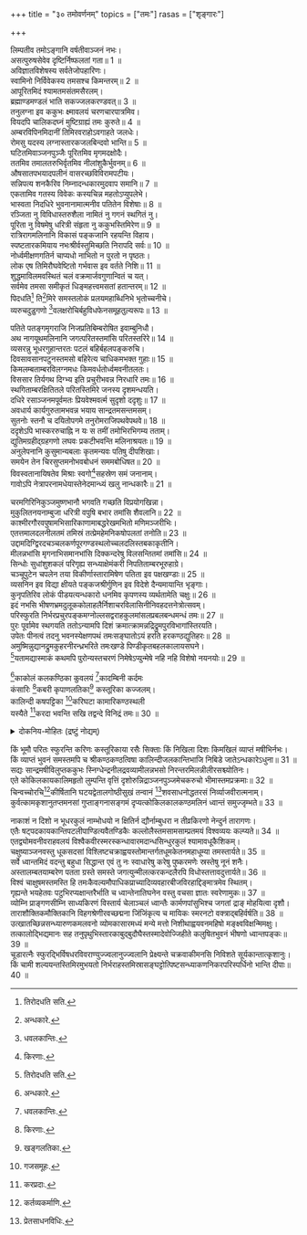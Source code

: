 +++
title = "३० तमोवर्णनम्"
topics = ["तमः"]
rasas = ["शृङ्गारः"]

+++
  
लिम्पतीव तमोऽङ्गानि वर्षतीवाञ्जनं नभः।  
असत्पुरुषसेवेव दृष्टिर्निष्फलतां गता॥ 1 ॥  
अविज्ञातविशेषस्य सर्वतेजोपहारिणः।  
स्वामिनो निर्विवेकस्य तमसश्च किमन्तरम्॥ 2 ॥  
आपूरितमिदं श्यामतमसंतमसैरलम्।  
ब्रह्माण्डमण्डलं भाति सकज्जलकरण्डवत्॥ 3 ॥  
तनुलग्ना इव ककुभः क्ष्मावलयं चरणचारपात्रमिव।  
वियदपि चालिकदघ्नं मुष्टिग्राह्यं तमः कुरुते॥ 4 ॥  
अम्बरविपिनमिदानीं तिमिरवराहोऽवगाहते जलधेः।  
रोमसु यदस्य लग्नास्तारकजलबिन्दवो भान्ति॥ 5 ॥  
घटितमिवाञ्जनपुञ्जैः पूरितमिव मृगमदक्षोदैः।  
ततमिव तमालतरुभिर्वृतमिव नीलांशुकैर्भुवनम्॥ 6 ॥  
औषसातपभयादपलीनं वासरच्छविविरामपटीयः।  
सन्निपत्य शनकैरिव निम्नादन्धकारमुदवाप समानि॥ 7 ॥  
एकतामिव गतस्य विवेकः कस्यचिन्न महतोऽप्युपलेभे।  
भास्वता निदधिरे भुवनानामात्मनीव पतितेन विशेषाः॥ 8 ॥  
रञ्जिता नु विविधास्तरुशैला नामितं नु गगनं स्थगितं नु।  
पूरिता नु विषमेषु धरित्री संहृता नु ककुभस्तिमिरेण॥ 9 ॥  
रात्रिरागमलिनानि विकासं पङ्कजानि रहयन्ति विहाय।  
स्पष्टतारकमियाय नभःश्रीर्वस्तुमिच्छति निरापदि सर्वः॥ 10 ॥  
नोर्ध्वमीक्षणगतिर्न चाप्यधो नाभितो न पुरतो न पृष्ठतः।  
लोक एष तिमिरौघवेष्टितो गर्भवास इव वर्तते निशि॥ 11 ॥  
शुद्धमाविलमवस्थितं चलं वक्रमार्जवगुणान्वितं च यत्।  
सर्वमेव तमसा समीकृतं धिङ्महत्त्वमसतां हतान्तरम्॥ 12 ॥  
पिदधति[^1] ति[^2]मिरे समस्तलोकं प्रलयमहाब्धिनिभे भृतोच्चनीचे।  
व्यरुचदुडुगणो [^3]वलक्षरोचिर्बहुविधफेनसमूहतुल्यरूपः॥ 13 ॥  
  
[^1]: तिरोदधति सति.

[^2]: अन्धकारे.

[^3]: धवलकान्तिः.

पतिते पतङ्गमृगराजि निजप्रतिबिम्बरोषित इवाम्बुनिधौ।  
अथ नागयूथमलिनानि जगत्परितस्तमांसि परितस्तरिरे॥ 14 ॥  
व्यसरन्नु भूधरगुहान्तरतः पटलं बहिर्बहलपङ्करुचि।  
दिवसावसानपटुनस्तमसो बहिरेत्य चाधिकमभक्त गुहाः॥ 15 ॥  
किमलम्बताम्बरविलग्नमधः किमवर्धतोर्ध्वमवनीतलतः।  
विससार तिर्यगथ दिग्भ्य इति प्रचुरीभवन्न निरधारि तमः॥ 16 ॥  
स्थगिताम्बरक्षितितले परितस्तिमिरे जनस्य दृशमन्धयति।  
दधिरे रसाञ्जनमपूर्वमतः प्रियवेश्मवर्त्म सुदृशो ददृशुः॥ 17 ॥  
अवधार्य कार्यगुरुतामभवन्न भयाय सान्द्रतमसन्तमसम्।  
सुतनोः स्तनौ च दयितोपगमे तनुरोमराजिपथवेपथवे॥ 18 ॥  
ददृशेऽपि भास्कररुचाह्नि न यः स तमीं तमोभिरभिगम्य तताम्।  
द्युतिमग्रहीद्ग्रहगणो लघवः प्रकटीभवन्ति मलिनाश्रयतः॥ 19 ॥  
अनुलेपनानि कुसुमान्यबलाः कृतमन्यवः पतिषु दीपशिखाः।  
समयेन तेन चिरसुप्तमनोभवबोधनं सममबोधिषत॥ 20 ॥  
विवस्वतानायिषतेव मिश्राः स्वगो[^4]सहस्रेण समं जनानाम्।  
गावोऽपि नेत्रापरनामधेयास्तेनेदमान्ध्यं खलु नान्धकारैः॥ 21 ॥  
  
[^4]: किरणाः.

चरमगिरिनिकुञ्जमुष्णभानौ भगवति गच्छति विप्रयोगखिन्ना।  
मुकुलितनयनाम्बुजा धरित्री वपुषि बभार तमांसि शैवलानि॥ 22 ॥  
काश्मीरगौरवपुषामभिसारिकाणामाबद्धरेखमभितो मणिमञ्जरीभिः।  
एतत्तमालदलनीलतमं तमिस्रं तत्प्रेमहेमनिकषोपलतां तनोति॥ 23 ॥  
उद्दामदिग्द्विरदचञ्चलकर्णपूरगण्डस्थलोच्चलदलिस्तबकाकृतीनि।  
मीलन्नभांसि मृगनाभिसमानभांसि दिक्कन्दरेषु विलसन्तितमां तमांसि॥ 24 ॥  
सिन्धोः सुधांशुशकलं परिगृह्य सन्ध्याक्षेमंकरी निपतिताम्बरभूरुहाग्रे।  
चञ्चूपुटेन चपलेन तया विकीर्णास्तारामिषेण पतिता इव पक्षखण्डाः॥ 25 ॥  
व्यसनिन इव विद्या क्षीयते पङ्कजश्रीर्गुणिन इव विदेशे दैन्यमायान्ति भृङ्गाः।  
कुनृपतिरिव लोकं पीडयत्यन्धकारो धनमिव कृपणस्य व्यर्थतामेति चक्षुः॥ 26 ॥  
इदं नभसि भीषणभ्रमदुलूककोलाहलैर्निशाचरविलासिनीनिवहदत्तनेत्रोत्सवम्।  
परिस्फुरति निर्भरप्रचुरपङ्कमग्नोल्लसद्वराहकुलमांसलप्रबलबन्धमन्धं तमः॥ 27 ॥  
पुरः पूर्वामेव स्थगयति ततोऽन्यामपि दिशं क्रमात्क्रामन्नद्रिद्रुमपुरविभागांस्तिरयति।  
उपेतः पीनत्वं तदनु भवनस्येक्षणपथं तमःसङ्घातोऽयं हरति हरकण्ठद्युतिहरः॥ 28 ॥  
अमुष्मिन्नुद्यानद्रुमकुहरनीरन्ध्रभरिते तमःखण्डे पिण्डीकृतबहलकालायसघने।  
[^1]यतामद्यास्माकं कथमपि पुरोन्यस्तचरणं निमेषेऽप्युन्मेषे नहि नहि विशेषो नयनयोः॥ 29 ॥  
  
[^1]: गच्छताम्.

[^2]काकोलं कलकण्ठिका कुवलयं [^3]कादम्बिनी कर्दमः  
कंसारिः [^4]कबरी कृपाणलतिका[^5] कस्तूरिका कज्जलम्।  
कालिन्दी कषपट्टिका [^6]करिघटा कामारिकण्ठस्थली  
यस्यैते [^7]करदा भवन्ति सखि तद्वन्दे विनिद्रं तमः॥ 30 ॥  
  
[^2]: विषभेदः.

[^3]: मेघपङ्क्तिः.

[^4]: केशपाशः.

[^5]: खङ्गलतिका.

[^6]: गजसमूहः.

[^7]: करप्रदाः.

<details><summary>दोकनिय-मोहितः (द्रष्टुं नोद्यम्)</summary>

🌞 काकोलो द्रोणकाकः कलकण्ठिका कोकिला कुवलयं नीलोत्पलं कादम्बिनी मेघावलिविशेषः कर्दमः कंसारिः कृष्णः कबरी सज्जितकेशः कृपाणलतिका लताभेदः कस्तूरिका कज्जलं कालिन्दी यमुना कषपट्टिका कर्षणशिला करिघटा गजसमूहः कामारिकण्ठस्थली शिवकण्ठं च यस्य तमस एते करदाः सहाया भवन्ति सखि मित्र तद् तं वन्दे विनिद्रं विशिष्टनिद्रितः तमोऽन्धकारः॥

🌷 हे सखि, मैं उस निद्रित अंधकार को प्रणाम करता हूँ, जिसके कौआ, कोयल, कुमुद, कादम्बरी मेघ, कीचड़, श्रीकृष्ण, सजी हुई केशरचना, तलवार जैसी बेल विशेष, कस्तूरी, काजल, यमुना नदी, कसौटी, हाथियों का समूह और शिव का काला कंठ (कालिमा के कारण) सहायक हैं।

🌹 O friend, I bow down to that sleepy darkness, to whom the raven, the Indian cuckoo, the water lily, the Kādambari rain-cloud, the mud, Krishna, the styled hair, the sword-like creeper, the musk, the kohl, The Yamuna River, the touchstone, the group of elephants, and the black throat of Shiva lend their support (due to their dark colour).
</details>



किं भूमौ परितः स्फुरन्ति करिणः कस्तूरिकाया रसैः सिक्ताः किं निखिला दिशः किमखिलं व्याप्तं मषीभिर्नभः।  
किं व्याप्तं भुवनं समस्तमपि च श्रीकण्ठकण्ठत्विषा कालिन्दीजलकान्तिभाजि निबिडे जातेऽन्धकारेऽधुना॥ 31 ॥  
सद्यः सान्द्रमषीविलुप्तककुभः स्निग्धेन्द्रनीलद्रवव्यामीलन्नभसो निरन्तरमिलन्नीलीरसश्च्योतिनः।  
एते कोकिलकायकालिमहृतो लुम्पन्ति वृत्तिं दृशोरुन्निद्राञ्जनपुञ्जमेचकरुचो भीमास्तमप्रक्रमाः॥ 32 ॥  
चिन्वच्चोरचि[^8]कीर्षितानि घटयद्वेतालगोष्ठीसुखं तन्वानं [^9]शवसाधनोद्धतरसं निर्व्याजवीरात्मनाम्।  
कुर्वत्कामकृशानुतप्तमनसां गुप्ताङ्गनासङ्गमं दृप्यत्कोकिलकालकण्ठमलिनं ध्वान्तं समुज्जृम्भते॥ 33 ॥  
  
[^8]: कर्तव्यकर्माणि.

[^9]: प्रेतसाधनविधिः.

नाकाशं न दिशो न भूधरकुलं नाम्भोधयो न क्षितिर्न द्यौर्नाम्बुधरा न तीव्रकिरणो नेन्दुर्न तारागणः।  
एतैः षट्पदकायकान्तिपटलीपाण्डित्यवैतण्डिकैः कल्लोलैस्तमसामसाम्प्रतमयं विश्वव्ययः कल्प्यते॥ 34 ॥  
एतद्व्योमवनीवराहवलयं विश्वैकवीरस्मरस्कन्धावारमदान्धसिन्धुरकुलं श्यामावधूकैशिकम्।  
चक्षुष्याञ्जनवस्तु धूकसदसां विश्लिष्टचक्राह्वयस्तोमान्तर्गतधूमकेतनमहाधूम्या तमस्तार्यते॥ 35 ॥  
सर्वे ध्वान्तमिदं वदन्तु बहुधा सिद्धान्त एवं तु नः स्वाधारेषु करेषु पुष्करमणेः स्रस्तेषु नूनं शनैः।  
अस्तालम्बतयाम्बरेण पतता ग्रस्ते समस्ते जगत्युन्मीलत्करकन्दलैरपि विधोस्तत्तावदुत्तार्यते॥ 36 ॥  
विश्वं चाक्षुषमस्तमस्ति हि तमःकैवल्यमौपाधिकप्राच्यादिव्यवहारबीजविरहाद्दिङ्मात्रमेव स्थितम्।  
गृह्यन्ते भयहेतवः पटुभिरप्यक्षान्तरैर्भाति च ध्वान्तेनातिघनेन वस्तु वचसा ज्ञातः स्वरेणामुकः॥ 37 ॥  
व्योम्नि प्राङ्गणसीम्नि साध्यकिरणं विस्तार्य चेलाञ्चलं ध्वान्तैः कार्मणपांसुभिश्च जगतां द्राङ् मोहयित्वा दृशौ।  
ताराशौक्तिकमौक्तिकानि विहगश्रेणीरवच्छद्मना जिंजिंकृत्य च मायिकः स्मरनटो वक्त्राद्बहिर्वर्षति॥ 38 ॥  
उत्खातच्छिन्नसन्ध्यारुणकमलवनो व्योमकासारमध्यं मन्ये मत्तो निशीथाह्वयवनमहिषो मङ्क्ष्वविक्षन्मिमक्षुः।  
तत्कालोद्भिद्यमानः सह तनुपृथुभिस्तारकाबुद्बुदौघैस्तस्मादेवोज्जिहीते कलुषितभुवनं भीषणो ध्वान्तपङ्कः॥ 39 ॥  
चूडारत्नैः स्फुरद्भिर्विषधरविवराण्युज्ज्वलानुज्ज्वलानि प्रेक्ष्यन्ते चक्रवाकीमनसि निविशते सूर्यकान्तात्कृशानुः।  
किं चामी शल्ययन्तस्तिमिरमुभयतो निर्भराहस्तमिस्रासङ्घट्टोत्पिष्टसन्ध्याकणनिकरपरिस्पर्धिनो भान्ति दीपाः॥ 40 ॥  
